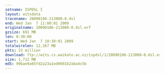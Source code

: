 ```yaml
---
setname: ISPDSL I
layout: witsdata
tracename: 20090106-213000-0.dsl
end: Wed Jan  7 11:00:01 2009
originalname: 20090106-213000-0.dsl.erf
gzsize: 691 MB
len: 0:30:00
start: Wed Jan  7 10:30:01 2009
totalwirelen: 12,167 MB
pkts: 22 million
download: ftp://wits.cs.waikato.ac.nz/ispdsl/1/20090106-213000-0.dsl.erf.gz
size: 1,712 MB
md5: 99bae9a65fd2a23a1ed9601b2aba4c5b
---
```

